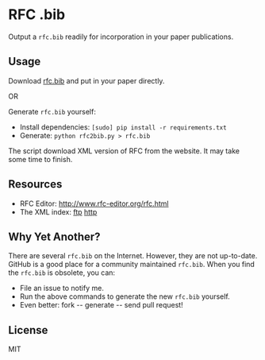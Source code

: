 # RFC .bib

Output a `rfc.bib` readily for incorporation in your paper publications.

## Usage

Download [rfc.bib](https://raw.github.com/hupili/rfc.bib/master/rfc.bib)
and put in your paper directly.

OR

Generate `rfc.bib` yourself:

   * Install dependencies: `[sudo] pip install -r requirements.txt`
   * Generate: `python rfc2bib.py > rfc.bib`

The script download XML version of RFC from the website.
It may take some time to finish.

## Resources

   * RFC Editor: <http://www.rfc-editor.org/rfc.html>
   * The XML index:
   [ftp](ftp://ftp.rfc-editor.org/in-notes/rfc-index.xml)
   [http](http://www.rfc-editor.org/in-notes/rfc-index.xml)

## Why Yet Another?

There are several `rfc.bib` on the Internet.
However, they are not up-to-date.
GitHub is a good place for a community maintained `rfc.bib`.
When you find the `rfc.bib` is obsolete, you can:

   * File an issue to notify me.
   * Run the above commands to generate the new `rfc.bib` yourself.
   * Even better: fork -- generate -- send pull request!

## License

MIT
